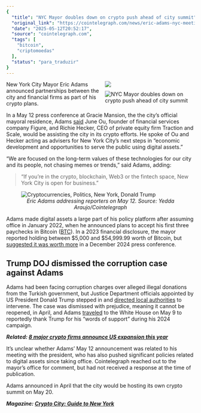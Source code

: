 ```yaml
---
{
  "title": "NYC Mayor doubles down on crypto push ahead of city summit",
  "original_link": "https://cointelegraph.com/news/eric-adams-nyc-meeting-crypto-push?utm_source=rss_feed&utm_medium=rss&utm_campaign=rss_partner_inbound",
  "date": "2025-05-12T20:52:17",
  "source": "cointelegraph.com",
  "tags": [
    "bitcoin",
    "criptomoedas"
  ],
  "status": "para_traduzir"
}
---
```


<p style="float: right; margin: 0 0 10px 15px; width: 240px;"><img src="https://images.cointelegraph.com/images/840_aHR0cHM6Ly9zMy5jb2ludGVsZWdyYXBoLmNvbS91cGxvYWRzLzIwMjUtMDUvMDE5NmM1YjgtNzNhMy03ZWZlLWEwYWItYWI3ZTZjMDAxZDhj.jpg" /></p><p><p style="float: right; margin: 0 0 10px 15px; width: 240px;"><img alt="NYC Mayor doubles down on crypto push ahead of city summit" src="https://images.cointelegraph.com/images/840_aHR0cHM6Ly9zMy5jb2ludGVsZWdyYXBoLmNvbS91cGxvYWRzLzIwMjUtMDUvMDE5NmM1YjgtNzNhMy03ZWZlLWEwYWItYWI3ZTZjMDAxZDhj.jpg" /></p><p>New York City Mayor Eric Adams announced partnerships between the city and financial firms as part of his crypto plans.<p>In a May 12 press conference at Gracie Mansion, the the city&rsquo;s official mayoral residence, Adams <a href="https://www.youtube.com/watch?v=pgBFpNUgRy0" rel="null" target="null" title="null">said</a> June Ou, founder of financial services company Figure, and Richie Hecker, CEO of private equity firm Traction and Scale, would be assisting the city in its crypto efforts. He spoke of Ou and Hecker acting as advisers for New York City&rsquo;s next steps in &ldquo;economic development and opportunities to serve the public using digital assets.&rdquo;&nbsp;</p><p>&ldquo;We are focused on the long-term values of these technologies for our city and its people, not chasing memes or trends,&rdquo; said Adams, adding:</p><blockquote>&ldquo;If you&rsquo;re in the crypto, blockchain, Web3 or the fintech space, New York City is open for business.&rdquo;</blockquote><figure><img alt="Cryptocurrencies, Politics, New York, Donald Trump" src="https://s3.cointelegraph.com/uploads/2025-05/0196c609-8460-78d3-9b71-1b4149da775a" title="" /><figcaption style="text-align: center;"><em>Eric Adams addressing reporters on May 12. Source: Yedda Araujo/Cointelegraph</em></figcaption></figure><p>Adams made digital assets a large part of his policy platform after assuming office in January 2022, when he announced plans to accept his first three paychecks in Bitcoin (<a href="http://cointelegraph.com/bitcoin-price" rel="null" target="null" title="null">BTC</a>). In a 2023 financial disclosure, the mayor reported holding between $5,000 and $54,999.99 worth of Bitcoin, but <a href="https://cointelegraph.com/news/new-york-mayor-eric-adams-bitcoin-holdings-laughing" rel="null" target="null" title="null">suggested it was worth more</a> in a December 2024 press conference.</p><h2>Trump DOJ dismissed the corruption case against Adams</h2><p>Adams had been facing corruption charges over alleged illegal donations from the Turkish government, but Justice Department officials appointed by US President Donald Trump stepped in and <a href="https://cointelegraph.com/news/manhattan-prosecutor-danielle-sassoon-resigns" rel="null" target="null" title="https://cointelegraph.com/news/manhattan-prosecutor-danielle-sassoon-resigns">directed local authorities</a> to intervene. The case was dismissed with prejudice, meaning it cannot be reopened, in April, and Adams <a href="https://www.ksn.com/hill-politics/trump-to-meet-nyc-mayor-eric-adams-at-white-house/" rel="nofollow noopener" target="_blank" title="https://www.ksn.com/hill-politics/trump-to-meet-nyc-mayor-eric-adams-at-white-house/">traveled</a> to the White House on May 9 to reportedly thank Trump for his &ldquo;words of support&rdquo; during his 2024 campaign.</p><p><em><strong>Related: </strong></em><a href="https://cointelegraph.com/news/nexo-8-crypto-firms-us-expansion-this-year" rel="null" target="null" title="https://cointelegraph.com/news/nexo-8-crypto-firms-us-expansion-this-year"><em><strong>8 major crypto firms announce US expansion this year</strong></em></a></p><p>It&rsquo;s unclear whether Adams&rsquo; May 12 announcement was related to his meeting with the president, who has also pushed significant policies related to digital assets since taking office. Cointelegraph reached out to the mayor&rsquo;s office for comment, but had not received a response at the time of publication.</p><p>Adams announced in April that the city would be hosting its own crypto summit on May 20.</p><p><em><strong>Magazine: </strong></em><a href="https://cointelegraph.com/magazine/crypto-city-guide-to-new-york/" rel="null" target="null" title="null"><em><strong>Crypto City: Guide to New York</strong></em></a></p></p>
</p>